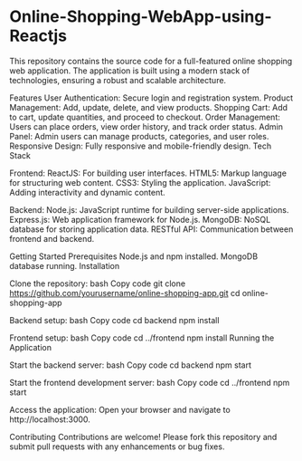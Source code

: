 # Online-Shopping-WebApp-using-Reactjs
This repository contains the source code for a full-featured online shopping web application. The application is built using a modern stack of technologies, ensuring a robust and scalable architecture.


Features
User Authentication: Secure login and registration system.
Product Management: Add, update, delete, and view products.
Shopping Cart: Add to cart, update quantities, and proceed to checkout.
Order Management: Users can place orders, view order history, and track order status.
Admin Panel: Admin users can manage products, categories, and user roles.
Responsive Design: Fully responsive and mobile-friendly design.
Tech Stack

Frontend:
ReactJS: For building user interfaces.
HTML5: Markup language for structuring web content.
CSS3: Styling the application.
JavaScript: Adding interactivity and dynamic content.

Backend:
Node.js: JavaScript runtime for building server-side applications.
Express.js: Web application framework for Node.js.
MongoDB: NoSQL database for storing application data.
RESTful API: Communication between frontend and backend.

Getting Started
Prerequisites
Node.js and npm installed.
MongoDB database running.
Installation

Clone the repository:
bash
Copy code
git clone https://github.com/yourusername/online-shopping-app.git
cd online-shopping-app

Backend setup:
bash
Copy code
cd backend
npm install

Frontend setup:
bash
Copy code
cd ../frontend
npm install
Running the Application

Start the backend server:
bash
Copy code
cd backend
npm start

Start the frontend development server:
bash
Copy code
cd ../frontend
npm start

Access the application:
Open your browser and navigate to http://localhost:3000.

Contributing
Contributions are welcome! Please fork this repository and submit pull requests with any enhancements or bug fixes.
